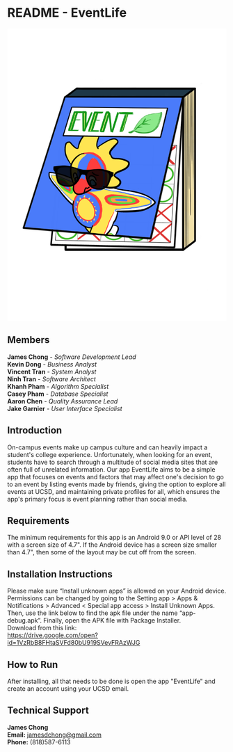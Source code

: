 # README - EventLife
![](app/src/main/res/drawable/CalendarLogo.png)

## Members
**James Chong** - *Software Development Lead*\
**Kevin Dong** - *Business Analyst*\
**Vincent Tran** - *System Analyst*\
**Ninh Tran** - *Software Architect*\
**Khanh Pham** - *Algorithm Specialist*\
**Casey Pham** - *Database Specialist*\
**Aaron Chen** - *Quality Assurance Lead*\
**Jake Garnier** - *User Interface Specialist*

## Introduction
On-campus events make up campus culture and can heavily impact a student's college experience. Unfortunately, when looking for an event, students have to search through a multitude of social media sites that are often full of unrelated information. Our app EventLife aims to be a simple app that focuses on events and factors that may affect one's decision to go to an event by listing events made by friends, giving the option to explore all events at UCSD, and maintaining private profiles for all, which ensures the app's primary focus is event planning rather than social media.

## Requirements
The minimum requirements for this app is an Android 9.0 or API level of 28 with a screen size of 4.7". If the Android device has a screen size smaller than 4.7", then some of the layout may be cut off from the screen.

## Installation Instructions
Please make sure “Install unknown apps” is allowed on your Android device. Permissions can be changed by going to the Setting app > Apps & Notifications > Advanced < Special app access > Install Unknown Apps. Then, use the link below to find the apk file under the name “app-debug.apk”. Finally, open the APK file with Package Installer.\
Download from this link: \
https://drive.google.com/open?id=1VzRbB8FHtaSVFd80bU919SVevFRAzWJG

## How to Run
After installing, all that needs to be done is open the app "EventLife" and create an account using your UCSD email.

## Technical Support
**James Chong**\
**Email:** jamesdchong@gmail.com\
**Phone:** (818)587-6113
